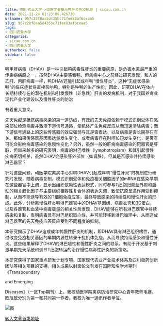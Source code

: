 ```yaml
---
title: 四川农业大学->动医学者揭示鸭肝炎免疫机理 | sicau.com.cn
date: 2021-11-24 01:23:09.426730
urlname: 957c28f8aa5d435bc71fee83af6ceaa5
slug: 957c28f8aa5d435bc71fee83af6ceaa5
tags: 
- 四川农业大学
categories:
- sicau.com.cn
- 四川农业大学
authorbox: false
sidebar: false
---
```

鸭甲肝病毒（DHAV）是一种引起鸭病毒性肝炎的重要病原，是危害水禽最严重的传染病病原之一。虽然DHAV主要感雏鸭，但禽病中心之前经过研究发现，和人的乙肝、丙肝病毒一样，鸭DHAV还能引起成年鸭“慢性肝炎”，这种“无症状感染鸭”的临床症状将直接影响鸭，特别是种鸭的生产性能。因此，研究DHAV在体内长期持续存在的潜在机制和引发慢性（非急性）肝炎的发病机制，对于我国养禽业现代产业化建设以及慢性肝炎的防治
<!--more-->
有着重大意义。

先天免疫是抵抗病毒感染的第一道防线，有效的先天免疫依赖于模式识别受体在感染部位检测病毒并激活下游信号通路，使机体产生免疫反应从而迅速清除病毒；而下游信号通路上的这些传感器的效应强弱与其是否表达、以及病毒是否长期存在有关。那如果传感器基因表达量发生变化、或者病毒存在时间长短发生变化，是否有可能会影响病毒感染的急慢性变化？另外，虽然一般的肝病病毒感染的靶器官是肝脏，但越来越多的研究表明，病毒的淋巴嗜性（lymphotropism）和其引起慢性疾病密切相关，虽然DHAV会感染肝外部位（如肾脏），但其是否感染并持续感染淋巴器官？

针对这些问题，动医学院禽病中心对鸭DHAV引起成年鸭“慢性肝炎”的机制进行研究时发现，随着病毒复制，模式识别受体和免疫相关细胞因子的mRNA在感染早期在这些器官中上调，显示出组织依赖性表达模式，同时参与T细胞归巢至外周和启动的相关趋化因子与主要组织相容性复合体的表达失调，致使抗原呈递作用受到抑制，从而不能诱导有效的T细胞免疫应答，最终导致感染的持续性和慢性肝炎的形成。此外，分析患慢性肝炎鸭淋巴器官中的DHAV基因组、病毒衣壳和3D蛋白，以及各器官和血液中病毒载量的相关性后发现，DHAV能够在所有淋巴器官中持续感染和复制，表明病毒具有淋巴组织取向性，并可能转移到淋巴循环中，从而造成淋巴器官的先天免疫应答反应受到不同程度的抑制。

本研究揭示了DHAV造成成年鸭慢性肝炎的机制，即DHAV具有淋巴组织嗜性，通过改变免疫相关基因的早期内源性转录干扰机体免疫，从而导致持续感染和慢性肝炎。这些结果解释了DHAV的淋巴嗜性和慢性肝炎之间的联系，有助于开发基于刺激早期先天系统和调节T细胞转运的治疗慢性病毒性肝炎的新策略。

本研究获得了国家重点研发计划专项、国家现代农业产业技术体系及四川兽药创新团队等相关项目的支持。相关成果以封面论文刊发在国际知名学术期刊《Transboundary

and Emerging

Diseases》（一区Top期刊）上。我校动医学院禽病防治研究中心青年教师毛赛、欧旭敏分别为第一和共同第一作者，我校为唯一通讯作者单位。

![图](https://news.sicau.edu.cn/__local/1/DD/3F/BAC6C2B925D4517537F4D9C9F45_BE230A93_376B3.jpg)

[转入文章首发地址](https://news.sicau.edu.cn/info/1078/65647.htm)